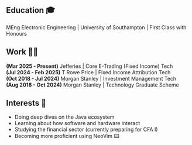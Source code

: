 ## Education 🎓
MEng Electronic Engineering | University of Southampton | First Class with Honours

## Work 🧑‍💻
<b>(Mar 2025 - Present)</b> Jefferies | Core E-Trading (Fixed Income) Tech <br>
<b>(Jul 2024 - Feb 2025)</b> T Rowe Price | Fixed Income Attribution Tech <br>
<b>(Oct 2018 - Jul 2024)</b> Morgan Stanley | Investment Management Tech <br>
<b>(Aug 2018 - Oct 2024)</b> Morgan Stanley | Technology Graduate Scheme

## Interests 📖
- Doing deep dives on the Java ecosystem
- Learning about how software and hardware interact
- Studying the financial sector (currently preparing for CFA I)
- Becoming more proficient using NeoVim ⌨️
